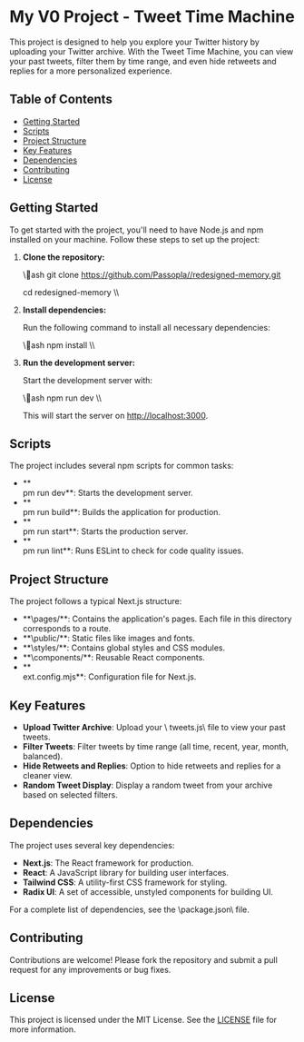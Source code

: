 ﻿# My V0 Project - Tweet Time Machine

This project is designed to help you explore your Twitter history by uploading your Twitter archive. With the Tweet Time Machine, you can view your past tweets, filter them by time range, and even hide retweets and replies for a more personalized experience.

## Table of Contents

- [Getting Started](#getting-started)
- [Scripts](#scripts)
- [Project Structure](#project-structure)
- [Key Features](#key-features)
- [Dependencies](#dependencies)
- [Contributing](#contributing)
- [License](#license)

## Getting Started

To get started with the project, you'll need to have Node.js and npm installed on your machine. Follow these steps to set up the project:

1. **Clone the repository:**

   \\\ash
   git clone https://github.com/Passopla//redesigned-memory.git
   
   cd redesigned-memory
   \\\

3. **Install dependencies:**

   Run the following command to install all necessary dependencies:

   \\\ash
   npm install
   \\\

4. **Run the development server:**

   Start the development server with:

   \\\ash
   npm run dev
   \\\

   This will start the server on [http://localhost:3000](http://localhost:3000).

## Scripts

The project includes several npm scripts for common tasks:

- **\
pm run dev\**: Starts the development server.
- **\
pm run build\**: Builds the application for production.
- **\
pm run start\**: Starts the production server.
- **\
pm run lint\**: Runs ESLint to check for code quality issues.

## Project Structure

The project follows a typical Next.js structure:

- **\pages/\**: Contains the application's pages. Each file in this directory corresponds to a route.
- **\public/\**: Static files like images and fonts.
- **\styles/\**: Contains global styles and CSS modules.
- **\components/\**: Reusable React components.
- **\
ext.config.mjs\**: Configuration file for Next.js.

## Key Features

- **Upload Twitter Archive**: Upload your \	tweets.js\ file to view your past tweets.
- **Filter Tweets**: Filter tweets by time range (all time, recent, year, month, balanced).
- **Hide Retweets and Replies**: Option to hide retweets and replies for a cleaner view.
- **Random Tweet Display**: Display a random tweet from your archive based on selected filters.

## Dependencies

The project uses several key dependencies:

- **Next.js**: The React framework for production.
- **React**: A JavaScript library for building user interfaces.
- **Tailwind CSS**: A utility-first CSS framework for styling.
- **Radix UI**: A set of accessible, unstyled components for building UI.

For a complete list of dependencies, see the \package.json\ file.

## Contributing

Contributions are welcome! Please fork the repository and submit a pull request for any improvements or bug fixes.

## License

This project is licensed under the MIT License. See the [LICENSE](LICENSE) file for more information.
